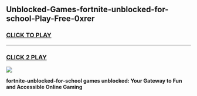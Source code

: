
## Unblocked-Games-fortnite-unblocked-for-school-Play-Free-0xrer
<h3>
<a href="https://premium76.site?title=fortnite-unblocked-for-school&ref=19M">CLICK TO PLAY</a></h3>
<hr>

<h3>
<a href="https://premium76.site?title=fortnite-unblocked-for-school&ref=19M">CLICK 2 PLAY</a>
  
</h3>

<a href="https://premium76.site?title=fortnite-unblocked-for-school&ref=19M"><img src="https://clearcache.store/games.png"></a>


**fortnite-unblocked-for-school games unblocked: Your Gateway to Fun and Accessible Online Gaming**
